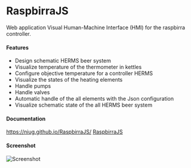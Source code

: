 # RaspbirraJS

Web application Visual Human-Machine Interface (HMI) for the raspbirra controller. 

#### Features

 * Design schematic HERMS beer system
 * Visualize temperature of the thermometer in kettles
 * Configure objective temperature for a controller HERMS
 * Visualize the states of the heating elements
 * Handle pumps
 * Handle valves
 * Automatic handle of the all elements with the Json configuration
 * Visualize schematic state of the all HERMS beer system
 
#### Documentation

https://niug.github.io/RaspbirraJS/
[RaspbirraJS](https://niug.github.io/RaspbirraJS/)
 
#### Screenshot
 
 ![Screenshot](https://niug.github.io/RaspbirraJS/assets/screenshot.png)
